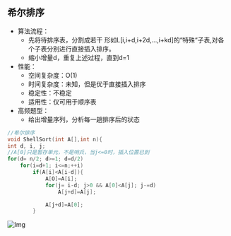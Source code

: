 ## 希尔排序

- 算法流程：
  - 先将待排序表，分割成若干 形如L[i,i+d,i+2d,...,i+kd]的“特殊“子表,对各个子表分别进行直接插入排序。
  - 缩小增量d，重复上述过程，直到d=1
- 性能：
  - 空间复杂度：O(1)
  - 时间复杂度：未知，但是优于直接插入排序
  - 稳定性：不稳定
  - 适用性：仅可用于顺序表
- 高频题型：
  - 给出增量序列，分析每一趟排序后的状态

```c
//希尔排序
void ShellSort(int A[],int n){
int d, i, j;
//A[0]只是暂存单元，不是哨兵，当j<=0时，插入位置已到
for(d= n/2; d>=1; d=d/2)
    for(i=d+1; i<=n;++i)
        if(A[i]<A[i-d]){
            A[O]=A[i];
            for(j= i-d; j>0 && A[0]<A[j]; j-=d)
                A[j+d]=A[j];

            A[j+d]=A[0];
        }
```

![Img](E:/work_Space/C/c/c_lan/sort_algorithm/希尔排序.png)

